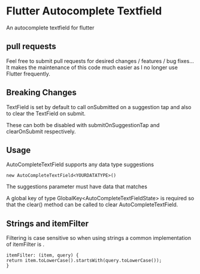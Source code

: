 # Flutter Autocomplete Textfield

An autocomplete textfield for flutter

## pull requests

Feel free to submit pull requests for desired changes / features / bug fixes... It makes the maintenance of this code much easier as I no longer use Flutter frequently.

## Breaking Changes

TextField is set by default to call onSubmitted on a suggestion tap and also to clear the TextField on submit.

These can both be disabled with submitOnSuggestionTap and clearOnSubmit respectively.

## Usage

AutoCompleteTextField supports any data type suggestions

   ```
   new AutoCompleteTextField<YOURDATATYPE>()
   ```

The suggestions parameter must have data that matches <YOURDATATYPE>

A global key of type GlobalKey<AutoCompleteTextFieldState<T>> is required so that the clear() method can be called to clear AutoCompleteTextField.

## Strings and itemFilter

Filtering is case sensitive so when using strings a common implementation of itemFilter is .

   ```
   itemFilter: (item, query) {
  return item.toLowerCase().startsWith(query.toLowerCase());
}
   ```
